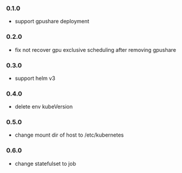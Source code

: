 ### 0.1.0

* support gpushare deployment

### 0.2.0

* fix not recover gpu exclusive scheduling after removing gpushare 

### 0.3.0

* support helm v3

### 0.4.0

* delete env kubeVersion

### 0.5.0

* change mount dir of host to /etc/kubernetes

### 0.6.0

* change statefulset to job
